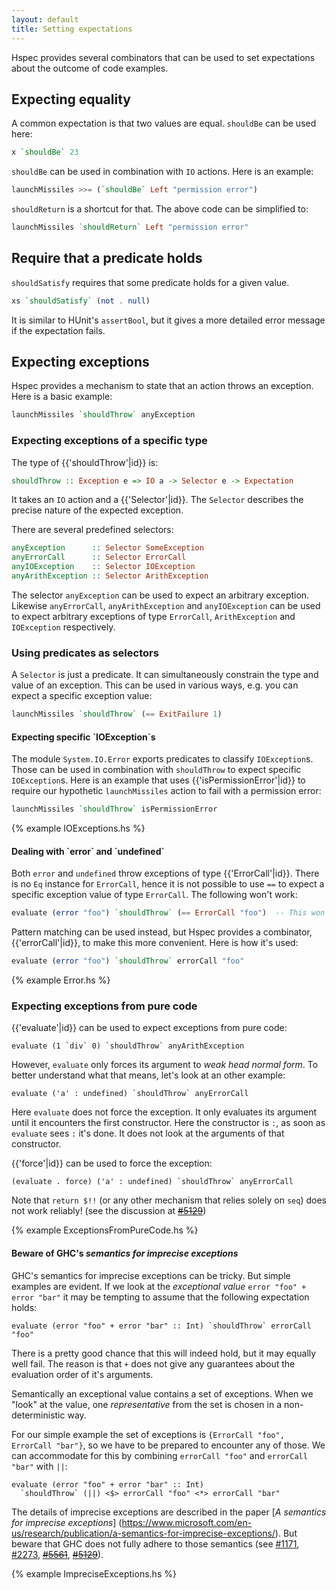 ```yaml
---
layout: default
title: Setting expectations
---
```


Hspec provides several combinators that can be used to set expectations about
the outcome of code examples.

## Expecting equality

A common expectation is that two values are equal.  `shouldBe` can be used
here:

```haskell
x `shouldBe` 23
```

`shouldBe` can be used in combination with `IO` actions.  Here is an example:

```haskell
launchMissiles >>= (`shouldBe` Left "permission error")
```

`shouldReturn` is a shortcut for that.  The above code can be simplified to:

```haskell
launchMissiles `shouldReturn` Left "permission error"
```

## Require that a predicate holds

`shouldSatisfy` requires that some predicate holds for a given value.

```haskell
xs `shouldSatisfy` (not . null)
```

It is similar to HUnit's `assertBool`, but it gives a more detailed error
message if the expectation fails.

## Expecting exceptions

Hspec provides a mechanism to state that an action throws an exception.  Here
is a basic example:

```haskell
launchMissiles `shouldThrow` anyException
```

### Expecting exceptions of a specific type

The type of {{'shouldThrow'|id}} is:

```haskell
shouldThrow :: Exception e => IO a -> Selector e -> Expectation
```

It takes an `IO` action and a {{'Selector'|id}}.  The `Selector`
describes the precise nature of the expected exception.

There are several predefined selectors:

```haskell
anyException      :: Selector SomeException
anyErrorCall      :: Selector ErrorCall
anyIOException    :: Selector IOException
anyArithException :: Selector ArithException
```

The selector `anyException` can be used to expect an arbitrary exception.
Likewise `anyErrorCall`, `anyArithException` and `anyIOException` can be used
to expect arbitrary exceptions of type `ErrorCall`, `ArithException` and
`IOException` respectively.


### Using predicates as selectors

A `Selector` is just a predicate.  It can simultaneously constrain the type and
value of an exception.  This can be used in various ways, e.g. you can expect a
specific exception value:

```haskell
launchMissiles `shouldThrow` (== ExitFailure 1)
```

#### Expecting specific \`IOException\`s

The module `System.IO.Error` exports predicates to classify `IOException`s.
Those can be used in combination with `shouldThrow` to expect specific
`IOException`s.  Here is an example that uses
{{'isPermissionError'|id}} to require our hypothetic
`launchMissiles` action to fail with a permission error:

```haskell
launchMissiles `shouldThrow` isPermissionError
```

{% example IOExceptions.hs %}

#### Dealing with \`error\` and \`undefined\`

Both `error` and `undefined` throw exceptions of type
{{'ErrorCall'|id}}.
There is no `Eq` instance for `ErrorCall`, hence it is not possible to use `==`
to expect a specific exception value of type `ErrorCall`.  The following won't
work:

```haskell
evaluate (error "foo") `shouldThrow` (== ErrorCall "foo")  -- This won't work!
```

Pattern matching can be used instead, but Hspec provides a combinator,
{{'errorCall'|id}}, to make this more convenient.  Here is how it's
used:

```haskell
evaluate (error "foo") `shouldThrow` errorCall "foo"
```

{% example Error.hs %}

### Expecting exceptions from pure code

{{'evaluate'|id}} can be used to expect exceptions from pure code:

```hspec
evaluate (1 `div` 0) `shouldThrow` anyArithException
```

However, `evaluate` only forces its argument to _weak head normal form_.  To
better understand what that means, let's look at an other example:

```hspec
evaluate ('a' : undefined) `shouldThrow` anyErrorCall
```

Here `evaluate` does not force the exception.  It only evaluates its argument
until it encounters the first constructor.  Here the constructor is `:`, as soon
as `evaluate` sees `:` it's done.  It does not look at the arguments of that
constructor.

{{'force'|id}} can be used to force the exception:

```hspec
(evaluate . force) ('a' : undefined) `shouldThrow` anyErrorCall
```

Note that `return $!!` (or any other mechanism that relies solely on `seq`)
does not work reliably!  (see the discussion at
<del>[#5129](https://gitlab.haskell.org/ghc/ghc/-/issues/5129)</del>)

{% example ExceptionsFromPureCode.hs %}

#### Beware of GHC's _semantics for imprecise exceptions_

GHC's semantics for imprecise exceptions can be tricky.  But simple examples
are evident.  If we look at the _exceptional value_ `error "foo" + error "bar"` it may
be tempting to assume that the following expectation holds:

```hspec
evaluate (error "foo" + error "bar" :: Int) `shouldThrow` errorCall "foo"
```

There is a pretty good chance that this will indeed hold, but it may equally
well fail.  The reason is that `+` does not give any guarantees about the
evaluation order of it's arguments.

Semantically an exceptional value contains a set of exceptions.  When we "look"
at the value, one _representative_ from the set is chosen in a
non-deterministic way.

For our simple example the set of exceptions is `{ErrorCall "foo", ErrorCall
"bar"}`, so we have to be prepared to encounter any of those.  We can
accommodate for this by combining `errorCall "foo"` and `errorCall "bar"` with
`||`:

```hspec
evaluate (error "foo" + error "bar" :: Int)
  `shouldThrow` (||) <$> errorCall "foo" <*> errorCall "bar"
```

The details of imprecise exceptions are described in the paper
[_A semantics for imprecise exceptions_]
(https://www.microsoft.com/en-us/research/publication/a-semantics-for-imprecise-exceptions/).
But beware that GHC does not fully adhere to those semantics (see
[#1171](https://ghc.haskell.org/trac/ghc/ticket/1171),
[#2273](https://ghc.haskell.org/trac/ghc/ticket/2273),
<del>[#5561](https://ghc.haskell.org/trac/ghc/ticket/5561)</del>,
<del>[#5129](https://ghc.haskell.org/trac/ghc/ticket/5129)</del>).

{% example ImpreciseExceptions.hs %}
